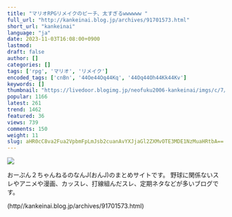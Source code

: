 ```yaml
---
title: "マリオRPGリメイクのピーチ、太すぎるwwwwww "
full_url: "http://kankeinai.blog.jp/archives/91701573.html"
short_url: "kankeinai"
language: "ja"
date: 2023-11-03T16:08:00+0900
lastmod: 
draft: false
author: []
categories: []
tags: ['rpg', 'マリオ', 'リメイク']
encoded_tags: ['cnBn', '44Oe44Oq44Kq', '44Oq44Oh44Kk44Kv']
keywords: []
thumbnail: "https://livedoor.blogimg.jp/neofuku2006-kankeinai/imgs/c/7/c7b6f8c0-s.jpg"
popular: 1166
latest: 261
trend: 1462
featured: 36
views: 739
comments: 150
weight: 11
slug: aHR0cC8va2Fua2VpbmFpLmJsb2cuanAvYXJjaGl2ZXMvOTE3MDE1NzMuaHRtbA==
---
```


![](https://livedoor.blogimg.jp/neofuku2006-kankeinai/imgs/c/7/c7b6f8c0-s.jpg)

<div> <p id='blog-description'>おーぷん２ちゃんねるのなんJ(おんJ)のまとめサイトです。 野球に関係ないスレやアニメや漫画、カッスレ、打線組んだスレ、定期ネタなどが多いブログです。</p> </div>

(http//kankeinai.blog.jp/archives/91701573.html)
